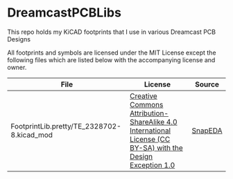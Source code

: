 # DreamcastPCBLibs

This repo holds my KiCAD footprints that I use in various Dreamcast PCB Designs

All footprints and symbols are licensed under the MIT License except the following files which are listed below with the accompanying license and owner.

| File | License | Source |
| ---- | ------- | ------ |
| FootprintLib.pretty/TE_2328702-8.kicad_mod | [Creative Commons Attribution-ShareAlike 4.0 International License (CC BY-SA) with the Design Exception 1.0](https://creativecommons.org/licenses/by-sa/4.0/) | [SnapEDA](https://www.snapeda.com/about/FAQ/#designexception)
